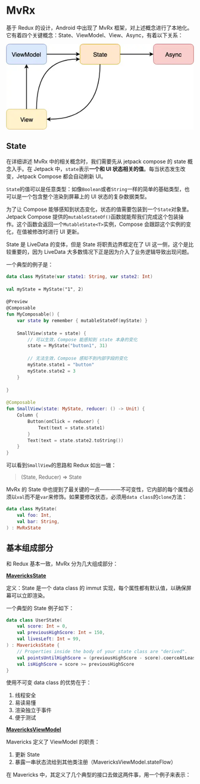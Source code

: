 # MvRx

基于 Redux 的设计，Android 中出现了 MvRx 框架，对上述概念进行了本地化。它有着四个关键概念：State、ViewModel、View、Async，有着以下关系：

![image-20240519201940639](./assets/image-20240519201940639.png)

## State

在详细讲述 MvRx 中的相关概念时，我们需要先从 jetpack compose 的 state 概念入手。在 Jetpack 中，`state`表示**一个和 UI 状态相关的值**。每当状态发生改变，Jetpack Compose 都会自动刷新 UI。

`State`的值可以是任意类型：如像`Boolean`或者`String`一样的简单的基础类型，也可以是一个包含整个渲染到屏幕上的 UI 状态的复杂数据类型。

为了让 Compose 能够感知到状态变化，状态的值需要包装到一个`State`对象里。Jetpack Compose 提供的`mutableStateOf()`函数就能帮我们完成这个包装操作。这个函数会返回一个`MutableState<T>`实例，Compose 会跟踪这个实例的变化，在值被修改时进行 UI 更新。 



State 是 LiveData 的变体，但是 State 将职责边界框定在了 UI 这一侧，这个是比较重要的，因为 LiveData 大多数情况下正是因为介入了业务逻辑导致出现问题。

一个典型的例子是：

```kotlin
data class MyState(var state1: String, var state2: Int)

val myState = MyState("1", 2)

@Preview
@Composable
fun MyComposable() {
    var state by remember { mutableStateOf(myState) }

    SmallView(state = state) {
        // 可以生效，Compose 能感知到 state 本身的变化
        state = MyState("button1", 31)

        // 无法生效，Compose 感知不到内部字段的变化
        myState.state1 = "button"
        myState.state2 = 3
    }
    
}

@Composable
fun SmallView(state: MyState, reducer: () -> Unit) {
    Column { 
        Button(onClick = reducer) {
            Text(text = state.state1)
        }
        Text(text = state.state2.toString())
    }
}
```

可以看到`SmallView`的思路和 Redux 如出一辙：

>  (State, Reducer) => State

MvRx 的 State 中也提到了最关键的一点————不可变性，它内部的每个属性必须以`val`而不是`var`来修饰。如果要修改状态，必须用`data class`的`clone`方法：

```kotlin
data class MyState(
    val foo: Int,
    val bar: String,
) : MvRxState
```

## 基本组成部分

和 Redux 基本一致，MvRx 分为几大组成部分：

**[MavericksState](https://airbnb.io/mavericks/#/core-concepts?id=mavericksstate)**

定义：State 是一个 data class 的 immut 实现，每个属性都有默认值，以确保屏幕可以立即渲染。

一个典型的 State 例子如下：

```kotlin
data class UserState(
    val score: Int = 0,
    val previousHighScore: Int = 150,
    val livesLeft: Int = 99,
) : MavericksState {
    // Properties inside the body of your state class are "derived".
    val pointsUntilHighScore = (previousHighScore - score).coerceAtLeast(0)
    val isHighScore = score >= previousHighScore
}
```

使用不可变 data class 的优势在于：

1. 线程安全
2. 易读易懂
3. 渲染独立于事件
4. 便于测试

**[MavericksViewModel](https://airbnb.io/mavericks/#/core-concepts?id=mavericksviewmodel)**

Mavericks 定义了 ViewModel 的职责：

1. 更新 State
2. 暴露一串状态流给到其他类注册（MavericksViewModel.stateFlow）

在 Mavericks 中，其定义了几个典型的接口去做这两件事，用一个例子来表示：

```kotlin

```

